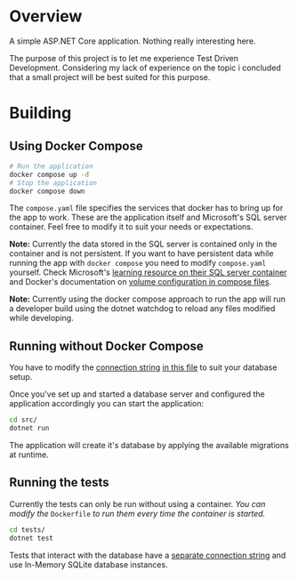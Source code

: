 # Overview

A simple ASP.NET Core application.
Nothing really interesting here.

The purpose of this project is to let me experience Test Driven Development.
Considering my lack of experience on the topic i concluded that a small project
will be best suited for this purpose.


# Building

## Using Docker Compose

```bash
# Run the application
docker compose up -d
# Stop the application
docker compose down
```

The `compose.yaml` file specifies the services that docker has to bring up for the app to work.
These are the application itself and Microsoft's SQL server container.
Feel free to modify it to suit your needs or expectations.

**Note:** Currently the data stored in the SQL server is contained only in the container and is not persistent. If you want to have persistent data while running the app with `docker compose` you need to modify `compose.yaml` yourself.
Check Microsoft's [learning resource on their SQL server container](https://learn.microsoft.com/en-us/sql/linux/sql-server-linux-docker-container-configure?view=sql-server-ver16&pivots=cs1-bash) and Docker's documentation on [volume configuration in compose files](https://docs.docker.com/compose/compose-file/compose-file-v3/#volume-configuration-reference).

**Note:** Currently using the docker compose approach to run the app will run a developer build using the dotnet watchdog to reload any files modified while developing.


## Running without Docker Compose

You have to modify the [connection string](https://www.connectionstrings.com/)
[in this file](src/Repositories/UsersDbContext.cs) to suit your database setup.

Once you've set up and started a database server and configured the application accordingly
you can start the application:

```bash
cd src/
dotnet run
```

The application will create it's database by applying the available migrations at runtime.


## Running the tests

Currently the tests can only be run without using a container.
_You can modify the_ `Dockerfile` _to run them every time the container is started._

```bash
cd tests/
dotnet test
```

Tests that interact with the database have a
[separate connection string](tests/Repositories/TestUsersDbContext.cs)
and use In-Memory SQLite database instances.

